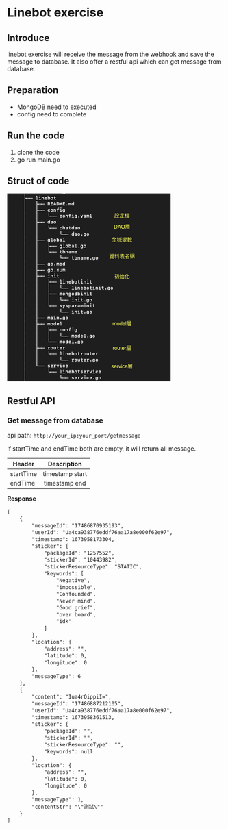 # Linebot exercise

## Introduce
linebot exercise will receive the message from the webhook and save the message to database. It also offer a restful api which can get message from database.

## Preparation
* MongoDB need to executed
* config need to complete

## Run the code
1. clone the code
2. go run main.go

## Struct of code
![image](https://github.com/liaoshixian123tv/linebot/blob/main/linebot_structure.png)

## Restful API
### Get message from database
api path: `http://your_ip:your_port/getmessage`

if startTime and endTime both are empty, it will return all message.

| Header        | Description   |
| ------------- |:-------------:|
| startTime     | timestamp start|
| endTime       | timestamp end |

**Response**
```
[
    {
        "messageId": "17486870935193",
        "userId": "Ua4ca938776eddf76aa17a8e000f62e97",
        "timestamp": 1673958173304,
        "sticker": {
            "packageId": "1257552",
            "stickerId": "10443982",
            "stickerResourceType": "STATIC",
            "keywords": [
                "Negative",
                "impossible",
                "Confounded",
                "Never mind",
                "Good grief",
                "over board",
                "idk"
            ]
        },
        "location": {
            "address": "",
            "latitude": 0,
            "longitude": 0
        },
        "messageType": 6
    },
    {
        "content": "Iua4rOippiI=",
        "messageId": "17486887212105",
        "userId": "Ua4ca938776eddf76aa17a8e000f62e97",
        "timestamp": 1673958361513,
        "sticker": {
            "packageId": "",
            "stickerId": "",
            "stickerResourceType": "",
            "keywords": null
        },
        "location": {
            "address": "",
            "latitude": 0,
            "longitude": 0
        },
        "messageType": 1,
        "contentStr": "\"測試\""
    }
]
```

